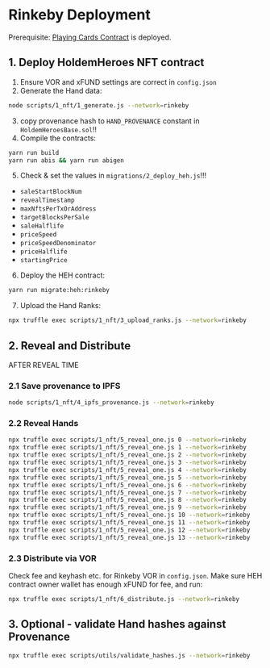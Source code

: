 # Rinkeby Deployment

Prerequisite: [Playing Cards Contract](./1.playing_cards.md) is deployed.

## 1. Deploy HoldemHeroes NFT contract

1. Ensure VOR and xFUND settings are correct in `config.json`
2. Generate the Hand data:
```bash
node scripts/1_nft/1_generate.js --network=rinkeby 
```

3. copy provenance hash to `HAND_PROVENANCE` constant in `HoldemHeroesBase.sol`!!
4. Compile the contracts:
```bash
yarn run build 
yarn run abis && yarn run abigen
```

5. Check & set the values in `migrations/2_deploy_heh.js`!!!
 - `saleStartBlockNum`
 - `revealTimestamp`
 - `maxNftsPerTxOrAddress`
 - `targetBlocksPerSale`
 - `saleHalflife`
 - `priceSpeed`
 - `priceSpeedDenominator`
 - `priceHalflife`
 - `startingPrice`

6. Deploy the HEH contract:
```bash
yarn run migrate:heh:rinkeby 
```

7. Upload the Hand Ranks:
```bash
npx truffle exec scripts/1_nft/3_upload_ranks.js --network=rinkeby 
```

## 2. Reveal and Distribute

AFTER REVEAL TIME

### 2.1 Save provenance to IPFS

```bash
node scripts/1_nft/4_ipfs_provenance.js --network=rinkeby
```

### 2.2 Reveal Hands

```bash
npx truffle exec scripts/1_nft/5_reveal_one.js 0 --network=rinkeby
npx truffle exec scripts/1_nft/5_reveal_one.js 1 --network=rinkeby
npx truffle exec scripts/1_nft/5_reveal_one.js 2 --network=rinkeby
npx truffle exec scripts/1_nft/5_reveal_one.js 3 --network=rinkeby
npx truffle exec scripts/1_nft/5_reveal_one.js 4 --network=rinkeby
npx truffle exec scripts/1_nft/5_reveal_one.js 5 --network=rinkeby
npx truffle exec scripts/1_nft/5_reveal_one.js 6 --network=rinkeby
npx truffle exec scripts/1_nft/5_reveal_one.js 7 --network=rinkeby
npx truffle exec scripts/1_nft/5_reveal_one.js 8 --network=rinkeby
npx truffle exec scripts/1_nft/5_reveal_one.js 9 --network=rinkeby
npx truffle exec scripts/1_nft/5_reveal_one.js 10 --network=rinkeby
npx truffle exec scripts/1_nft/5_reveal_one.js 11 --network=rinkeby
npx truffle exec scripts/1_nft/5_reveal_one.js 12 --network=rinkeby
npx truffle exec scripts/1_nft/5_reveal_one.js 13 --network=rinkeby
```    

### 2.3 Distribute via VOR

Check fee and keyhash etc. for Rinkeby VOR in `config.json`.
Make sure HEH contract owner wallet has enough xFUND for fee, and run:

```bash
npx truffle exec scripts/1_nft/6_distribute.js --network=rinkeby
```
    
## 3. Optional - validate Hand hashes against Provenance

```bash
npx truffle exec scripts/utils/validate_hashes.js --network=rinkeby
```

